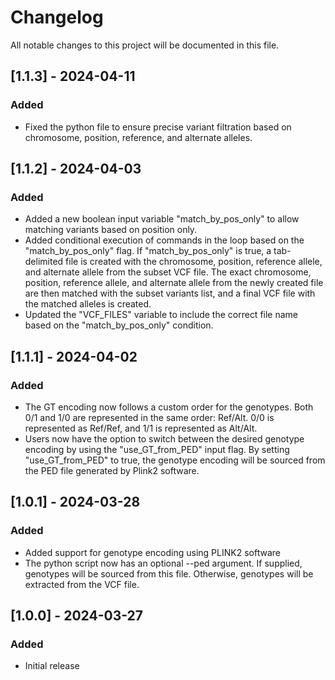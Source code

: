 # Changelog

All notable changes to this project will be documented in this file.

## [1.1.3] - 2024-04-11

### Added
- Fixed the python file to ensure precise variant filtration based on chromosome, position, reference, and alternate alleles.

## [1.1.2] - 2024-04-03

### Added
- Added a new boolean input variable "match_by_pos_only" to allow matching variants based on position only.
- Added conditional execution of commands in the loop based on the "match_by_pos_only" flag. If "match_by_pos_only" is true, a tab-delimited file is created with the chromosome, position, reference allele, and alternate allele from the subset VCF file. The exact chromosome, position, reference allele, and alternate allele from the newly created file are then matched with the subset variants list, and a final VCF file with the matched alleles is created.
- Updated the "VCF_FILES" variable to include the correct file name based on the "match_by_pos_only" condition.

## [1.1.1] - 2024-04-02

### Added
- The GT encoding now follows a custom order for the genotypes. Both 0/1 and 1/0 are represented in the same order: Ref/Alt. 0/0 is represented as Ref/Ref, and 1/1 is represented as Alt/Alt.
- Users now have the option to switch between the desired genotype encoding by using the "use_GT_from_PED" input flag. By setting "use_GT_from_PED" to true, the genotype encoding will be sourced from the PED file generated by Plink2 software.

## [1.0.1] - 2024-03-28

### Added
- Added support for genotype encoding using PLINK2 software
- The python script now has an optional --ped argument. If supplied, genotypes will be sourced from this file. Otherwise, genotypes will be extracted from the VCF file.

## [1.0.0] - 2024-03-27

### Added
- Initial release


